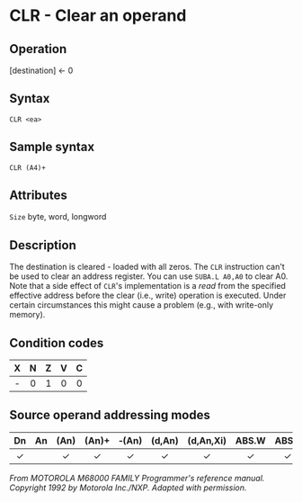 # CLR - Clear an operand

## Operation
[destination] ← 0

## Syntax
```assembly
CLR <ea>
```
## Sample syntax
```assembly
CLR (A4)+
```

## Attributes
`Size` byte, word, longword

## Description
The destination is cleared - loaded with all zeros. The `CLR` instruction can't be used to clear an address register. You can use `SUBA.L A0,A0` to clear A0. Note that a side effect of `CLR`'s implementation is a *read* from the specified effective address before the clear (i.e., write) operation is executed. Under certain circumstances this might cause a problem (e.g., with write-only memory).

## Condition codes
| X | N | Z | V | C |
|:-:|:-:|:-:|:-:|:-:|
|-|0|1|0|0|

## Source operand addressing modes
|Dn|An|(An)|(An)+|&#x2011;(An)|(d,An)|(d,An,Xi)|ABS.W|ABS.L|(d,PC)|(d,PC,Xn)|imm|
|:-:|:-:|:-:|:-:|:-:|:-:|:-:|:-:|:-:|:-:|:-:|:-:|
|✓||✓|✓|✓|✓|✓|✓|✓||||

*From MOTOROLA M68000 FAMILY Programmer's reference manual. Copyright 1992 by Motorola Inc./NXP. Adapted with permission.*